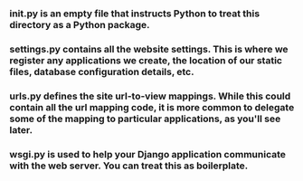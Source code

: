 ### __init__.py is an empty file that instructs Python to treat this directory as a Python package.
### settings.py contains all the website settings. This is where we register any applications we create, the location of our static files, database configuration details, etc.  

### urls.py defines the site url-to-view mappings. While this could contain all the url mapping code, it is more common to delegate some of the mapping to particular applications, as you'll see later.
### wsgi.py is used to help your Django application communicate with the web server. You can treat this as boilerplate.

